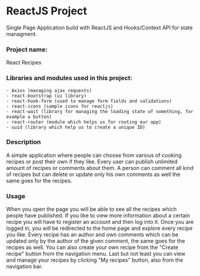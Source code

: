 # ReactJS Project

Single Page Application build with ReactJS and Hooks/Context API for state managment.

### Project name:

React Recipes

### Libraries and modules used in this project:
	- Axios (managing ajax requests)
	- react-bootstrap (ui library)
	- react-hook-form (used to manage form fields and validations)
	- react-icons (sample icons for reactjs)
	- react-wait (library for managing the loading state of something, for example a button)
	- react-router (module which helps us for routing our app)
	- uuid (library which help us to create a unique ID)


### Description

A simple application where people can choose from various of cooking recipes or post their own if they like. Every user can publish unlimited amount of recipes or comments about them. A person can comment all kind of recipes but can delete or update only his own comments as well the same goes for the recipes.

### Usage
	
When you open the page you will be able to see all the recipes which people have published. If you like to view more information about a certain recipe you will have to register an account and then log into it. Once you are logged in, you will be redirected to the home page and explore every recipe you like. Every recipe has an author and own comments which can be updated only by the author of the given comment, the same goes for the recipes as well. You can also create your own recipe from the "Create recipe" button from the navigation menu. Last but not least you can view and manage your recipes by clicking "My recipes" button, also from the navigation bar.


